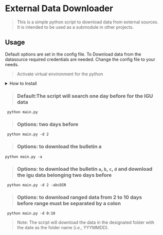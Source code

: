 # External Data Downloader 

> This is a simple python script to download data from external sources.
> It is intended to be used as a submodule in other projects.

## Usage


Default options are set in the config file.
To Download data from the datasource required credentials are needed. 
Change the config file to your needs.

>Activate virtual environment for the python 

<details>
<summary>How to Install</summary>
<hr>

```python3 -m venv venv```

```source venv/bin/activate```

```pip install --upgrade pip```

```pip install -r requirements.txt```


<hr>
</details>

> ### Default:The script will search one day before for the IGU data 

``` python main.py``` 

> ### Options: two days before

``` python main.py -d 2```

> ### Options: to download the bulletin a 

``` python main.py -a ```

> ### Options: to download the bulletin ```a```, ```b```, ```c```, ```d``` and download the igu data belonging two days before

``` python main.py -d 2 -abcDIR```
> ### Options: to download ranged data from 2 to 10 days before range must be separated by a colon

``` python main.py -d 0:10``` 

> Note: The script will download the data in the designated folder with the date as the folder name (_i.e.,_ YYYMMDD).